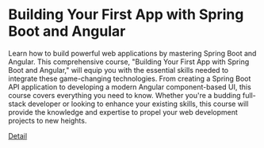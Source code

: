 # Building Your First App with Spring Boot and Angular

Learn how to build powerful web applications by mastering Spring Boot and Angular. This comprehensive course, "Building Your First App with Spring Boot and Angular," will equip you with the essential skills needed to integrate these game-changing technologies. From creating a Spring Boot API application to developing a modern Angular component-based UI, this course covers everything you need to know. Whether you're a budding full-stack developer or looking to enhance your existing skills, this course will provide the knowledge and expertise to propel your web development projects to new heights. 

[Detail](https://eduitfree.com/courses/building-your-first-app-with-spring-boot-and-angular)